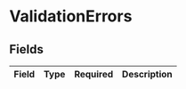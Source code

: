 # ValidationErrors


## Fields

| Field       | Type        | Required    | Description |
| ----------- | ----------- | ----------- | ----------- |